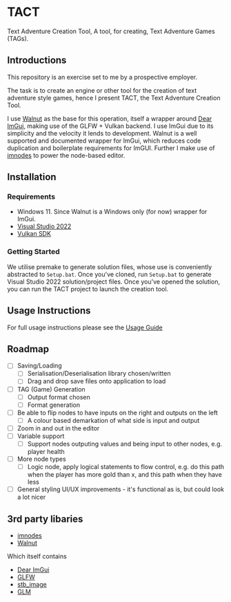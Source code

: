 # TACT
Text Adventure Creation Tool, A tool, for creating, Text Adventure Games (TAGs).

## Introductions
This repository is an exercise set to me by a prospective employer.

The task is to create an engine or other tool for the creation of text adventure style games, hence I present TACT, the Text Adventure Creation Tool.

I use [Walnut](https://github.com/StudioCherno/Walnut) as the base for this operation, itself a wrapper around [Dear ImGui](https://github.com/ocornut/imgui), making use of the GLFW + Vulkan backend. I use ImGui due to its simplicity and the velocity it lends to development. Walnut is a well supported and documented wrapper for ImGui, which reduces code duplication and boilerplate requirements for ImGUI. Further I make use of [imnodes](https://github.com/Nelarius/imnodes) to power the node-based editor.

## Installation

### Requirements
- Windows 11. Since Walnut is a Windows only (for now) wrapper for ImGui.
- [Visual Studio 2022](https://visualstudio.com)
- [Vulkan SDK](https://vulkan.lunarg.com/sdk/home#windows)

### Getting Started
We utilise premake to generate solution files, whose use is conveniently abstracted to `Setup.bat`. Once you've cloned, run `Setup.bat` to generate Visual Studio 2022 solution/project files. Once you've opened the solution, you can run the TACT project to launch the creation tool.

## Usage Instructions

For full usage instructions please see the [Usage Guide](USAGE.md)

## Roadmap

- [ ] Saving/Loading
  - [ ] Serialisation/Deserialisation library chosen/written
  - [ ] Drag and drop save files onto application to load
- [ ] TAG (Game) Generation
  - [ ] Output format chosen
  - [ ] Format generation
- [ ] Be able to flip nodes to have inputs on the right and outputs on the left
  - [ ] A colour based demarkation of what side is input and output
- [ ] Zoom in and out in the editor
- [ ] Variable support
  - [ ] Support nodes outputing values and being input to other nodes, e.g. player health
- [ ] More node types
  - [ ] Logic node, apply logical statements to flow control, e.g. do this path when the player has more gold than x, and this path when they have less
- [ ] General styling UI/UX improvements - it's functional as is, but could look a lot nicer

## 3rd party libaries
- [imnodes](https://github.com/Nelarius/imnodes)
- [Walnut](https://github.com/StudioCherno/Walnut)

Which itself contains

- [Dear ImGui](https://github.com/ocornut/imgui)
- [GLFW](https://github.com/glfw/glfw)
- [stb_image](https://github.com/nothings/stb)
- [GLM](https://github.com/g-truc/glm)
